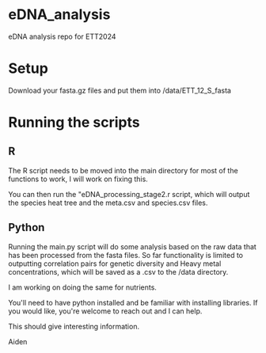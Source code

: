 # eDNA_analysis
eDNA analysis repo for ETT2024

# Setup
Download your fasta.gz files and put them into /data/ETT_12_S_fasta

# Running the scripts
## R
The R script needs to be moved into the main directory for most of the functions to work, I will work on fixing this.

You can then run the "eDNA_processing_stage2.r script, which will output the species heat tree and the meta.csv and species.csv files.

## Python
Running the main.py script will do some analysis based on the raw data that has been processed from the fasta files. So far functionality is limited to outputting correlation pairs for genetic diversity and Heavy metal concentrations, which will be saved as a .csv to the /data directory.

I am working on doing the same for nutrients.

You'll need to have python installed and be familiar with installing libraries. If you would like, you're welcome to reach out and I can help.

This should give interesting information.

Aiden
